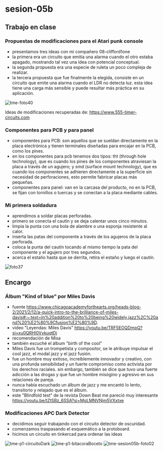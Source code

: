 # sesion-05b

## Trabajo en clase

### Propuestas de modificaciones para el Atari punk console

- presentamos tres ideas con mi compañero 08-clifford1one
- la primera era un circuito que emitía una alarma cuando el otro estaba apagado, mostrando tal vez una idea con potencial conceptual.
- la segunda propuesta era una especie de ruleta un poco compleja de realizar.
- la tercera propuesta que fue finalmente la elegida, consiste en un circuito que emite una alarma cuando el LDR no detecta luz. esta idea tiene una carga más sensible  y puede resultar más práctica en su aplicación.

![tme-foto40](https://github.com/user-attachments/assets/4bc56ebf-00a5-4fc8-8d59-58c476996f01)

Ideas de modificaciones recuperadas de: <https://www.555-timer-circuits.com>

### Componentes para PCB y para panel

- componentes para PCB: son aquellos que se sueldan directamente en la placa electrónica y tienen terminales diseñadas para encajar en la PCB, como los pines.
- en los componentes para pcb tenemos dos tipos: tht (through hole technology), que es cuando los pines de los componentes atraviesan la placa a través de un agujero; y smd (surface mount technology), que es cuando los componentes se adhieren directamente a la superficie sin necesidad de perforaciones, esto permite fabricar placas más pequeñas.
- componentes para panel: van en la carcasa del producto, no en la PCB, se fijan con tornillos o tuercas y se conectan a la placa mediante cables.

### Mi primera soldadura

- aprendimos a soldar placas perforadas.
- primero se conecta el cautín y se deja calentar unos cinco minutos.
- limpia la punta con una bola de alambre o una esponja resistente al calor.
- inserta las patas del componente a través de los agujeros de la placa perforada.
- coloca la punta del cautín tocando al mismo tiempo la pata del componente y el agujero por tres segundos.
- acerca el estaño hasta que se derrita, retira el estaño y luego el cautín.

![foto37](https://github.com/user-attachments/assets/1aba7514-5381-4ca3-b246-bfe82ca7533b)

## Encargo

### Álbum "Kind of blue" por Miles Davis

- fuente https://www.chicagoacademyforthearts.org/heads-blog-2/2021/2/12/a-quick-intro-to-the-brilliance-of-miles-davis#:~:text=In%20addition%20to%20being%20widely,jazz%2C%20and%20%E2%80%9Cfusion%E2%80%9D.
- video "Leyendas: Miles Davis" https://youtu.be/TRF5EOQDmpQ?si=xu0QRHl0VvkuqtDj
- recomendación de Misa
- también escuché el álbum "birth of the cool"
- Miles Davis fue un trompetista y compositor, se le atribuye impulsar el cool jazz, el modal jazz y el jazz fusión.
- fue un hombre muy exitoso, increíblemente innovador y creativo, con una profunda sensibilidad y un fuerte compromiso como activista por los derechos raciales. sin embargo, también se dice que tuvo una fuerte adicción a las drogas y que fue un hombre misógino y agresivo en sus relaciones de pareja.
- nunca había escuchado un álbum de jazz y me encantó lo lento, transitorio y relajado que es el álbum.
- este "Blindfold test" de la revista Down Beat me pareció muy interesante https://youtu.be/tZtSBz_6SSA?si=MgLMNVNjm5VXxtxe

### Modificaciones APC Dark Detector

- decidimos seguir trabajando con el circuito detector de oscuridad.
- comenzamos traspasando el esquemático a la protoboard.
- hicimos un circuito en tinkercad para ordenar las ideas

![tme-p1-circuitoDark](https://github.com/user-attachments/assets/30facf24-9226-4817-8323-9fd323db803e)
![tme-p1-bitacoraBoceto](https://github.com/user-attachments/assets/c882ba90-2141-40b1-9835-bb8a2cd4184c)
![tme-sesion05b-foto02](https://github.com/user-attachments/assets/7c7ea339-e47d-4df1-8492-e6b20055ce1c)

